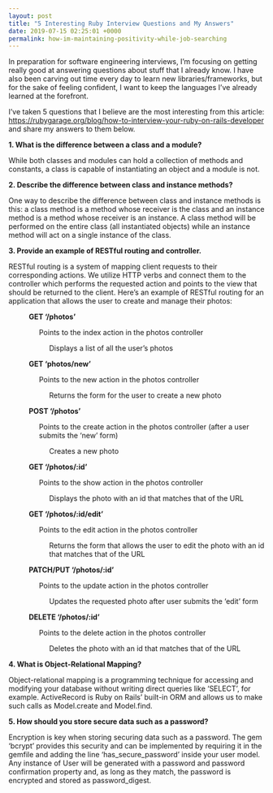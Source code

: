```yaml
---
layout: post
title: "5 Interesting Ruby Interview Questions and My Answers"
date: 2019-07-15 02:25:01 +0000
permalink: how-im-maintaining-positivity-while-job-searching
---
```


In preparation for software engineering interviews, I’m focusing on getting really good at answering questions about stuff that I already know. I have also been carving out time every day to learn new libraries/frameworks, but for the sake of feeling confident, I want to keep the languages I’ve already learned at the forefront.

I’ve taken 5 questions that I believe are the most interesting from this article: https://rubygarage.org/blog/how-to-interview-your-ruby-on-rails-developer and share my answers to them below.

<strong>1. What is the difference between a class and a module?</strong>

While both classes and modules can hold a collection of methods and constants, a class is capable of instantiating an object and a module is not.

<strong>2. Describe the difference between class and instance methods?</strong>

One way to describe the difference between class and instance methods is this: a class method is a method whose receiver is the class and an instance method is a method whose receiver is an instance. A class method will be performed on the entire class (all instantiated objects) while an instance method will act on a single instance of the class.

<strong>3. Provide an example of RESTful routing and controller.</strong>

RESTful routing is a system of mapping client requests to their corresponding actions. We utilize HTTP verbs and connect them to the controller which performs the requested action and points to the view that should be returned to the client. Here’s an example of RESTful routing for an application that allows the user to create and manage their photos:

<strong><p style="margin-left: 40px">GET ‘/photos’</p></strong>

<p style="margin-left: 60px">Points to the index action in the photos controller</p>
<p style="margin-left: 80px">Displays a list of all the user’s photos</p>
<strong><p style="margin-left: 40px">GET ‘photos/new’</p></strong>
<p style="margin-left: 60px">Points to the new action in the photos controller</p>
<p style="margin-left: 80px">Returns the form for the user to create a new photo</p>
<strong><p style="margin-left: 40px">POST ‘/photos’</p></strong>
<p style="margin-left: 60px">Points to the create action in the photos controller (after a user submits the ‘new’ form)</p>
<p style="margin-left: 80px">Creates a new photo
<strong><p style="margin-left: 40px">GET ‘/photos/:id’</p></strong>
<p style="margin-left: 60px">Points to the show action in the photos controller</p>
<p style="margin-left: 80px">Displays the photo with an id that matches that of the URL</p>
<strong><p style="margin-left: 40px">GET ‘/photos/:id/edit’</p></strong>
<p style="margin-left: 60px">Points to the edit action in the photos controller</p>
<p style="margin-left: 80px">Returns the form that allows the user to edit the photo with an id that matches that of the URL</p>
<strong><p style="margin-left: 40px">PATCH/PUT ‘/photos/:id’</p></strong>
<p style="margin-left: 60px">Points to the update action in the photos controller</p>
<p style="margin-left: 80px">Updates the requested photo after user submits the ‘edit’ form</p>
<strong><p style="margin-left: 40px">DELETE ‘/photos/:id’</p></strong>
<p style="margin-left: 60px">Points to the delete action in the photos controller</p>
<p style="margin-left: 80px">Deletes the photo with an id that matches that of the URL</p>

<strong>4. What is Object-Relational Mapping?</strong>

Object-relational mapping is a programming technique for accessing and modifying your database without writing direct queries like ‘SELECT’, for example. ActiveRecord is Ruby on Rails’ built-in ORM and allows us to make such calls as Model.create and Model.find.

<strong>5. How should you store secure data such as a password?</strong>

Encryption is key when storing securing data such as a password. The gem ‘bcrypt’ provides this security and can be implemented by requiring it in the gemfile and adding the line ‘has_secure_password’ inside your user model. Any instance of User will be generated with a password and password confirmation property and, as long as they match, the password is encrypted and stored as password_digest.
